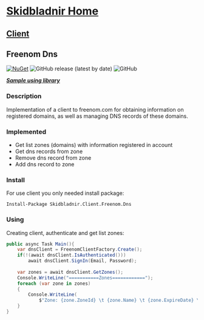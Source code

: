 # [Skidbladnir Home](../../../README.md)

## [Client](../README.md)

## Freenom Dns

[![NuGet](https://img.shields.io/nuget/vpre/Skidbladnir.Client.Freenom.Dns.svg?label=Skidbladnir.Client.Freenom.Dns)](https://www.nuget.org/packages/Skidbladnir.Client.Freenom.Dns/absoluteLatest/)
![GitHub release (latest by date)](https://img.shields.io/github/v/release/amest/Skidbladnir)
![GitHub](https://img.shields.io/github/license/amest/Skidbladnir)

[_**Sample using library**_](../../../samples/Client/Skidbladnir.Client.Freenom.Dns.Sample)

### Description

Implementation of a client to freenom.com for obtaining information on registered domains, as well as managing DNS records of these domains.

### Implemented

* Get list zones (domains) with information registered in account
* Get dns records from zone
* Remove dns record from zone
* Add dns record to zone

### Install

For use client you only needed install package:

```
Install-Package Skidbladnir.Client.Freenom.Dns
```

### Using

Creating client, authenticate and get list zones:

```c#
public async Task Main(){
    var dnsClient = FreenomClientFactory.Create();
    if(!(await dnsClient.IsAuthenticated()))
        await dnsClient.SignIn(Email, Password);
    
    var zones = await dnsClient.GetZones();
    Console.WriteLine("===========Zones============");
    foreach (var zone in zones)
    {
        Console.WriteLine(
            $"Zone: {zone.ZoneId} \t {zone.Name} \t {zone.ExpireDate} \t {zone.RegistrationDate} \t {zone.Status} \t {zone.Type}\n");
    }
}

```

